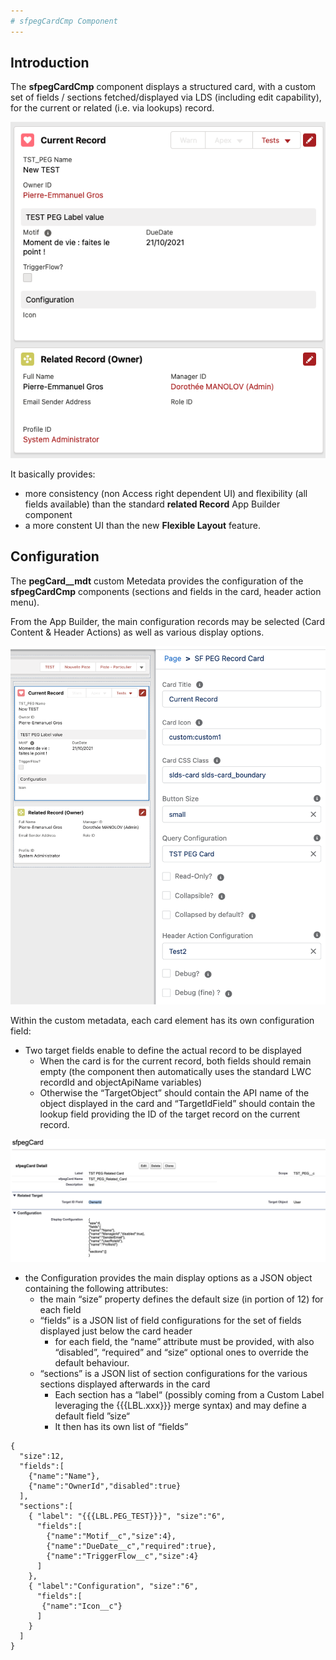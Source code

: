```yaml
---
# sfpegCardCmp Component
---
```


## Introduction

The **sfpegCardCmp** component displays a structured card, with a custom
set of fields / sections fetched/displayed via LDS (including edit capability),
for the current or related (i.e. via lookups) record.

![Cards on different records!](/media/sfpegCard.png) 

It basically provides:
* more consistency (non Access right dependent UI) and flexibility
(all fields available) than the standard **related Record** App Builder component 
* a more constent UI than the new **Flexible Layout** feature. 


## Configuration

The **pegCard__mdt** custom Metedata provides the configuration of the **sfpegCardCmp** components (sections and fields in the card, header action menu).

From the App Builder, the main configuration records may be selected (Card Content & Header Actions) as well as various display options.

![Record Card Configuration!](/media/sfpegCardConfiguration.png)

Within the custom metadata, each card element has its own configuration field:

* Two target fields enable to define the actual record to be displayed
    * When the card is for the current record, both fields should remain empty (the component then automatically uses the standard LWC recordId and objectApiName variables)
    * Otherwise the “TargetObject” should contain the API name of the object displayed in the card and “TargetIdField” should contain the lookup field providing the ID of the target record on the current record. 

![Record Card Metadata!](/media/sfpegCardMeta.png)

* the Configuration provides the main display options as a JSON object containing the following attributes:
    * the main “size” property defines the default size (in portion of 12) for each field
    * “fields” is a JSON list of field configurations for the set of fields displayed just below the card header
        * for each field, the “name” attribute must be provided, with also “disabled”, “required” and “size“ optional ones to override the default behaviour. 
    * “sections” is a JSON list of section configurations for the various sections displayed afterwards in the card
        * Each section has a “label“ (possibly coming from a Custom Label leveraging the  {{{LBL.xxx}}} merge syntax) and may define a default field ”size“ 
        * It then has its own list of “fields”

```
{
  "size":12,
  "fields":[
    {"name":"Name"},
    {"name":"OwnerId","disabled":true}
  ],
  "sections":[
    { "label": "{{{LBL.PEG_TEST}}}", "size":"6",
      "fields":[
        {"name":"Motif__c","size":4},
        {"name":"DueDate__c","required":true},
        {"name":"TriggerFlow__c","size":4}
      ]
    },
    { "label":"Configuration", "size":"6",
      "fields":[
       {"name":"Icon__c"}
      ]
    }
  ]
}
```